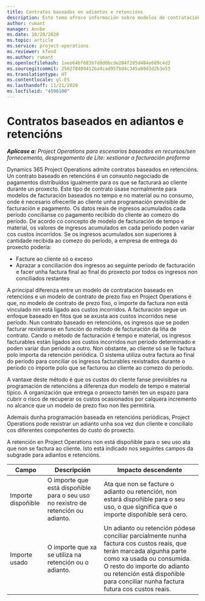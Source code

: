 ```yaml
---
title: Contratos baseados en adiantos e retencións
description: Este tema ofrece información sobre modelos de contratación baseados en retencións e adiantos en Project Operations.
author: rumant
manager: Annbe
ms.date: 10/20/2020
ms.topic: article
ms.service: project-operations
ms.reviewer: kfend
ms.author: rumant
ms.openlocfilehash: 1aee64bf683b7d8d0bcde284f2d5d484e689c4d2
ms.sourcegitcommit: 250270409412ba4cad95fbd4c345a80d3d2b3e53
ms.translationtype: HT
ms.contentlocale: gl-ES
ms.lasthandoff: 11/21/2020
ms.locfileid: "4596100"
---
```

# <a name="advances-and-retainer-based-contracts"></a>Contratos baseados en adiantos e retencións


_**Aplícase a:** Project Operations para escenarios baseados en recursos/sen fornecemento, despregamento de Lite: xestionar a facturación proforma_

Dynamics 365 Project Operations admite contratos baseados en retencións. Un contrato baseado en retencións é un conxunto negociado de pagamentos distribuídos igualmente para os que se facturará ao cliente durante un proxecto. Este tipo de contrato úsase normalmente para modelos de facturación baseados no tempo e no material ou no consumo, onde é necesario ofrecerlle ao cliente unha programación previsible de facturación e pagamento. Os datos reais de ingresos acumulados cada período concílianse co pagamento recibido do cliente ao comezo do período. De acordo co concepto de modelo de facturación de tempo e material, os valores de ingresos acumulados en cada período poden variar cos custos incorridos. Se os ingresos acumulados son superiores á cantidade recibida ao comezo do período, a empresa de entrega do proxecto podería:

- Facture ao cliente só o exceso 
- Aprazar a conciliación dos ingresos ao seguinte período de facturación e facer unha factura final ao final do proxecto por todos os ingresos non conciliados restantes

A principal diferenza entre un modelo de contratación baseado en retencións e un modelo de contrato de prezo fixo en Project Operations é que, no modelo de contrato de prezo fixo, o importe da factura non está vinculado nin está ligado aos custos incorridos. A facturación segue un enfoque baseado en fitos que se axusta aos custos incorridos nese período. Nun contrato baseado en retencións, os ingresos que se poden facturar rexístranse en función do método de facturación da liña de contrato. Cando o método de facturación é tempo e material, os ingresos facturables están ligados aos custos incorridos nun período determinado e poden variar dun período a outro. Non obstante, ao cliente só se lle factura polo importa da retención periódica. O sistema utiliza outra factura ao final do período para conciliar os ingresos facturables rexistrados durante o período co importe polo que se facturou ao cliente ao comezo do período.

A vantaxe deste método é que os custos do cliente fanse previsibles na programación de retencións a diferenza dun modelo de tempo e material típico. A organización que entrega o proxecto tamén ten un espazo para cubrir o risco de recuperar os custos ocasionados por calquera incremento no alcance que un modelo de prezo fixo non lles permitiría.

Ademais dunha programación baseada en retencións periódicas, Project Operations pode rexistrar un adianto unha soa vez dun cliente e concilialo cos diferentes compoñentes do custo do proxecto.

A retención en Project Operations non está dispoñible para o seu uso ata que non se factura ao cliente. Isto está indicado nos seguintes campos da subgrade para adiantos e retencións.

| Campo | Descripción | Impacto descendente |
| --- | --- | --- |
| Importe dispoñible | O importe que está dispoñible para o seu uso no rexistro de retención ou adianto. | Ata que non se facture o adianto ou retención, non estará dispoñible para o seu uso, o que significa que o importe dispoñible será cero. |
| Importe usado | O importe que xa se utiliza na retención ou o adianto. | Un adianto ou retención pódese conciliar parcialmente nunha factura cos custos reais, que terán marcada algunha parte como xa usada ou consumida. O resto do importe do adianto ou retención está dispoñible para conciliar nunha factura futura cos custos reais. |

